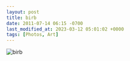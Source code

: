 ```yaml
---
layout: post
title: birb
date: 2011-07-14 06:15 -0700
last_modified_at: 2023-03-12 05:01:02 +0000
tags: [Photos, Art]
---
```


![birb](https://i.chenna.me/photos/prod/2011-05-15_22_50_38.jpg)
